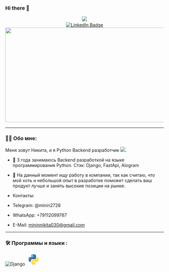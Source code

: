 ### Hi there 👋

<div id="header" align="center">
  <img src="https://media.giphy.com/media/12BYUePgtn7sis/giphy.gif" width="300"/>
</div>

<div id="badges" align="center">
  <a href="https://www.linkedin.com/in/nikita-minin/">
    <img src="https://img.shields.io/badge/LinkedIn-blue?style=for-the-badge&logo=linkedin&logoColor=white" alt="LinkedIn Badge"/>
  </a>
</div>

<div align="center">
  <img src="https://media.giphy.com/media/dWesBcTLavkZuG35MI/giphy.gif" width="600" height="300"/>
</div>

---
### :woman_technologist: Обо мне:
Меня зовут Никита, и я Python Backend разработчик <img src="https://media.giphy.com/media/WUlplcMpOCEmTGBtBW/giphy.gif" width="30">.
- :telescope: 3 года занимаюсь Backend разработкой на языке программирования Python. Стэк: Django, FastApi, AIogram

- :seedling: На данный момент ищу работу в компании, так как считаю, что мой хоть и небольшой опыт в разработке поможет сделать ваш продукт лучше и занять высокие позиции на рынке.

- Контакты:
- Telegram: @minin2728
- WhatsApp: +79112099767
- E-Mail: mininnikita030@gmail.com

---

### :hammer_and_wrench: Программы и языки :

 <div>
  <img src="https://github.com/devicons/devicon/blob/master/icons/django/django-plain.svg)https://github.com/devicons/devicon/blob/master/icons/django/django-plain.svg title="Django" alt="Django" width="40" height="40"/>&nbsp;
  <img src="https://github.com/devicons/devicon/blob/master/icons/python/python-original.svg" title="Python" alt="Python" width="40" height="40"/>&nbsp;
</div>





